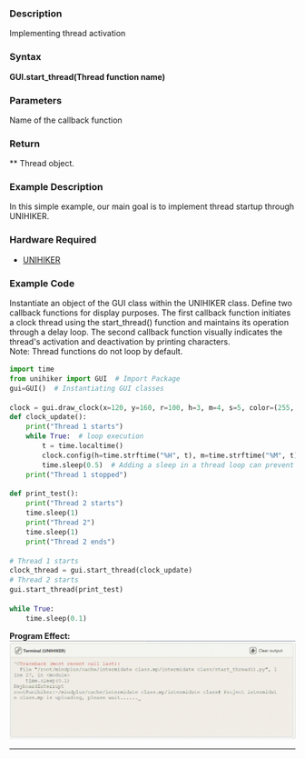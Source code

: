 ### **Description**
Implementing thread activation
### **Syntax**
**GUI.start_thread(Thread function name)**
### **Parameters**
Name of the callback function
### **Return**
** Thread object.
### **Example Description**
In this simple example, our main goal is to implement thread startup through UNIHIKER.
### **Hardware Required**

- [UNIHIKER](https://www.dfrobot.com/product-2691.html)  

### **Example Code**
Instantiate an object of the GUI class within the UNIHIKER class. Define two callback functions for display purposes. The first callback function initiates a clock thread using the start_thread() function and maintains its operation through a delay loop. The second callback function visually indicates the thread's activation and deactivation by printing characters.  
Note:  Thread functions do not loop by default.  

```python
import time
from unihiker import GUI  # Import Package
gui=GUI()  # Instantiating GUI classes

clock = gui.draw_clock(x=120, y=160, r=100, h=3, m=4, s=5, color=(255, 0, 0), onclick=lambda: print("clock clicked"))
def clock_update():
    print("Thread 1 starts")
    while True:  # loop execution
        t = time.localtime()
        clock.config(h=time.strftime("%H", t), m=time.strftime("%M", t), s=time.strftime("%S", t))
        time.sleep(0.5)  # Adding a sleep in a thread loop can prevent the program from getting stuck or slowing down
    print("Thread 1 stopped")

def print_test():
    print("Thread 2 starts")
    time.sleep(1)
    print("Thread 2")
    time.sleep(1)
    print("Thread 2 ends")

# Thread 1 starts
clock_thread = gui.start_thread(clock_update)
# Thread 2 starts
gui.start_thread(print_test)

while True:
    time.sleep(0.1)
```  

**Program Effect:**
![](img/1.start_thread()/1720581463678-298d8c56-a911-43ce-8efa-6c0882aec778.gif)  

---  


